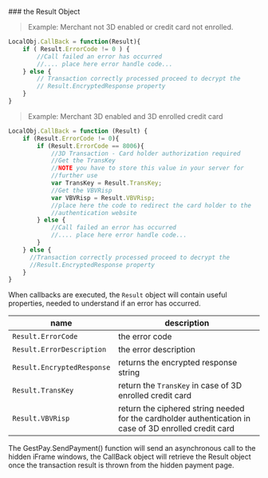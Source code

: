 

### the Result Object 

> Example: Merchant not 3D enabled or credit card not enrolled. 

```javascript
LocalObj.CallBack = function(Result){ 
	if ( Result.ErrorCode != 0 ) {
		//Call failed an error has occurred 
		//.... place here error handle code...
	} else {
 		// Transaction correctly processed proceed to decrypt the
		// Result.EncryptedResponse property
	} 
}
```

> Example: Merchant 3D enabled and 3D enrolled credit card

```javascript
LocalObj.CallBack = function (Result) { 
	if (Result.ErrorCode != 0){
		if (Result.ErrorCode == 8006){
			//3D Transaction - Card holder authorization required 
			//Get the TransKey
			//NOTE you have to store this value in your server for 
			//further use
			var TransKey = Result.TransKey;
			//Get the VBVRisp
			var VBVRisp = Result.VBVRisp;
			//place here the code to redirect the card holder to the 
			//authentication website
		} else {
			//Call failed an error has occurred 
			//.... place here error handle code...
		} 
	} else {
      //Transaction correctly processed proceed to decrypt the
      //Result.EncryptedResponse property
	}
}
```


When callbacks are executed, the `Result` object will contain useful properties, needed to understand if an error has occurred.

| name | description |
| ---- | ----------- | 
| `Result.ErrorCode` | the error code |
| `Result.ErrorDescription` | the error description |
| `Result.EncryptedResponse` | returns the encrypted response string |
| `Result.TransKey` | return the `TransKey` in case of 3D enrolled credit card |
| `Result.VBVRisp` | return the ciphered string needed for the cardholder authentication in case of 3D enrolled credit card |

The GestPay.SendPayment() function will send an asynchronous call to the hidden iFrame windows, the CallBack object will retrieve the Result object once the transaction result is thrown from the hidden payment page.


